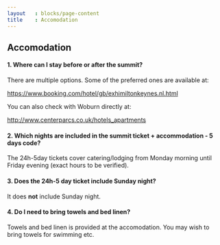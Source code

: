 ```yaml
---
layout   : blocks/page-content
title    : Accomodation
---
```


## Accomodation

#### 1. Where can I stay before or after the summit?

There are multiple options. Some of the preferred ones are available at:

https://www.booking.com/hotel/gb/exhimiltonkeynes.nl.html

You can also check with Woburn directly at:

http://www.centerparcs.co.uk/hotels_apartments


#### 2. Which nights are included in the summit ticket + accommodation - 5 days code? 

The 24h-5day tickets cover catering/lodging from Monday morning until Friday evening (exact hours to be verified).


#### 3. Does the 24h-5 day ticket include Sunday night?

It does **not** include Sunday night.

#### 4. Do I need to bring towels and bed linen?

Towels and bed linen is provided at the accomodation. You may wish to bring towels for swimming etc.
